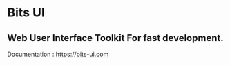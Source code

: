 Bits UI
=======
Web User Interface Toolkit
For fast development.
-------------------
Documentation : https://bits-ui.com
